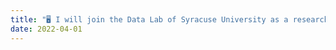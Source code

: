 ```yaml
---
title: "🖥️ I will join the Data Lab of Syracuse University as a research intern working with Prof. Reza Zafarani and Dr. Xinyi Zhou."
date: 2022-04-01
---
```

